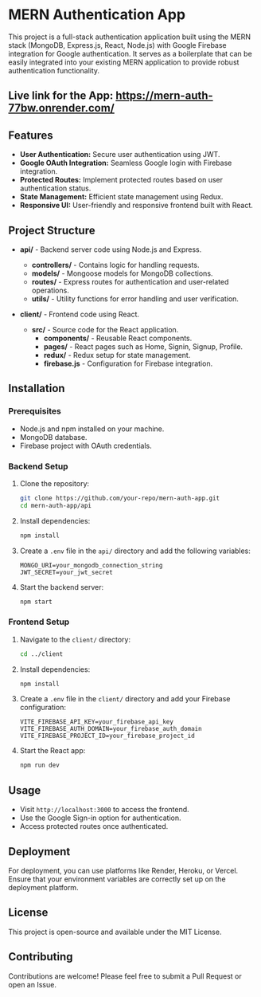 # MERN Authentication App

This project is a full-stack authentication application built using the MERN stack (MongoDB, Express.js, React, Node.js) with Google Firebase integration for Google authentication. It serves as a boilerplate that can be easily integrated into your existing MERN application to provide robust authentication functionality.

## Live link for the App: https://mern-auth-77bw.onrender.com/

## Features

- **User Authentication:** Secure user authentication using JWT.
- **Google OAuth Integration:** Seamless Google login with Firebase integration.
- **Protected Routes:** Implement protected routes based on user authentication status.
- **State Management:** Efficient state management using Redux.
- **Responsive UI:** User-friendly and responsive frontend built with React.

## Project Structure

- **api/** - Backend server code using Node.js and Express.
    - **controllers/** - Contains logic for handling requests.
    - **models/** - Mongoose models for MongoDB collections.
    - **routes/** - Express routes for authentication and user-related operations.
    - **utils/** - Utility functions for error handling and user verification.

- **client/** - Frontend code using React.
    - **src/** - Source code for the React application.
        - **components/** - Reusable React components.
        - **pages/** - React pages such as Home, Signin, Signup, Profile.
        - **redux/** - Redux setup for state management.
        - **firebase.js** - Configuration for Firebase integration.

## Installation

### Prerequisites

- Node.js and npm installed on your machine.
- MongoDB database.
- Firebase project with OAuth credentials.

### Backend Setup

1. Clone the repository:
    ```bash
    git clone https://github.com/your-repo/mern-auth-app.git
    cd mern-auth-app/api
    ```

2. Install dependencies:
    ```bash
    npm install
    ```

3. Create a `.env` file in the `api/` directory and add the following variables:
    ```plaintext
    MONGO_URI=your_mongodb_connection_string
    JWT_SECRET=your_jwt_secret
    ```

4. Start the backend server:
    ```bash
    npm start
    ```

### Frontend Setup

1. Navigate to the `client/` directory:
    ```bash
    cd ../client
    ```

2. Install dependencies:
    ```bash
    npm install
    ```

3. Create a `.env` file in the `client/` directory and add your Firebase configuration:
    ```plaintext
    VITE_FIREBASE_API_KEY=your_firebase_api_key
    VITE_FIREBASE_AUTH_DOMAIN=your_firebase_auth_domain
    VITE_FIREBASE_PROJECT_ID=your_firebase_project_id
    ```

4. Start the React app:
    ```bash
    npm run dev
    ```

## Usage

- Visit `http://localhost:3000` to access the frontend.
- Use the Google Sign-in option for authentication.
- Access protected routes once authenticated.

## Deployment

For deployment, you can use platforms like Render, Heroku, or Vercel. Ensure that your environment variables are correctly set up on the deployment platform.

## License

This project is open-source and available under the MIT License.

## Contributing

Contributions are welcome! Please feel free to submit a Pull Request or open an Issue.
